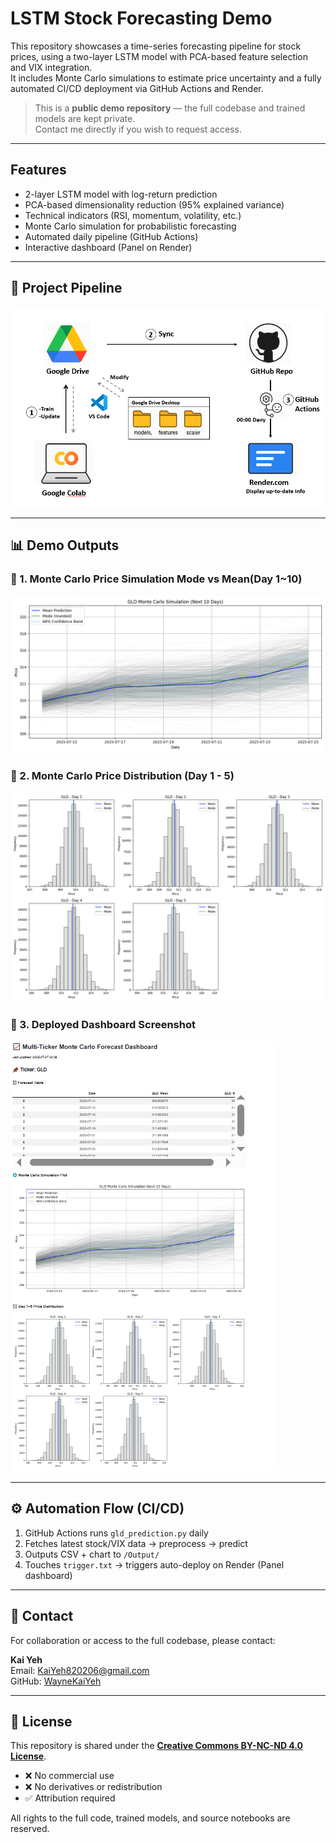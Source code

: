 
# LSTM Stock Forecasting Demo

This repository showcases a time-series forecasting pipeline for stock prices, using a two-layer LSTM model with PCA-based feature selection and VIX integration.  
It includes Monte Carlo simulations to estimate price uncertainty and a fully automated CI/CD deployment via GitHub Actions and Render.

> This is a **public demo repository** — the full codebase and trained models are kept private.  
> Contact me directly if you wish to request access.

---

## Features

- 2-layer LSTM model with log-return prediction
- PCA-based dimensionality reduction (95% explained variance)
- Technical indicators (RSI, momentum, volatility, etc.)
- Monte Carlo simulation for probabilistic forecasting
- Automated daily pipeline (GitHub Actions)
- Interactive dashboard (Panel on Render)

---

## 🧱 Project Pipeline

![Pipeline Diagram](images/pipeline_diagram.png)

---

## 📊 Demo Outputs

### 🔹 1. Monte Carlo Price Simulation Mode vs Mean(Day 1~10)
![Prediction vs Actual](demo/prediction_vs_actual.png)

### 🔹 2. Monte Carlo Price Distribution (Day 1 - 5)
![Monte Carlo Simulation](demo/montecarlo_day1.png)

### 🔹 3. Deployed Dashboard Screenshot
![Dashboard Screenshot](demo/dashboard_screenshot.png)

---

## ⚙️ Automation Flow (CI/CD)

1. GitHub Actions runs `gld_prediction.py` daily
2. Fetches latest stock/VIX data → preprocess → predict
3. Outputs CSV + chart to `/Output/`
4. Touches `trigger.txt` → triggers auto-deploy on Render (Panel dashboard)

---

## 📎 Contact

For collaboration or access to the full codebase, please contact:

**Kai Yeh**  
Email: KaiYeh820206@gmail.com  
GitHub: [WayneKaiYeh](https://github.com/yourusername)

---

## 📄 License

This repository is shared under the [**Creative Commons BY-NC-ND 4.0 License**](https://creativecommons.org/licenses/by-nc-nd/4.0/).

- ❌ No commercial use
- ❌ No derivatives or redistribution
- ✅ Attribution required

All rights to the full code, trained models, and source notebooks are reserved.
